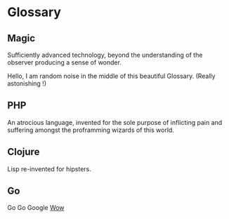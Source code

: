 # Glossary

## Magic
Sufficiently advanced technology, beyond the understanding of the observer producing a sense of wonder.

Hello, I am random noise in the middle of this beautiful Glossary. (Really astonishing !)

## PHP
An atrocious language, invented for the sole purpose of inflicting pain and suffering amongst the proframming wizards of this world.

## Clojure
Lisp re-invented for hipsters.

## Go
Go Go Google [Wow](https://www.baidu.com)
